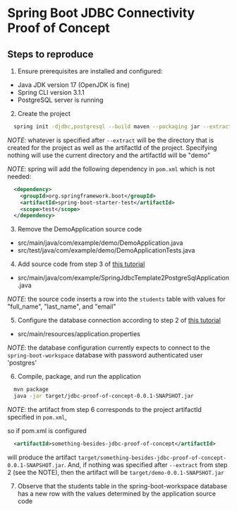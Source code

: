 # Spring Boot JDBC Connectivity Proof of Concept

## Steps to reproduce

1. Ensure prerequisites are installed and configured:

- Java JDK version 17 (OpenJDK is fine)
- Spring CLI version 3.1.1
- PostgreSQL server is running

2. Create the project

```bash
  spring init -djdbc,postgresql --build maven --packaging jar --extract jdbc-proof-of-concept
```

_NOTE_: whatever is specified after `--extract` will be the directory that is created for the project as well as the artifactId of the project. Specifying nothing will use the current directory and the artifactId will be "demo"

_NOTE_: spring will add the following dependency in `pom.xml` which is not needed:

```xml
  <dependency>
    <groupId>org.springframework.boot</groupId>
    <artifactId>spring-boot-starter-test</artifactId>
    <scope>test</scope>
  </dependency>
```

3. Remove the DemoApplication source code

- src/main/java/com/example/demo/DemoApplication.java
- src/test/java/com/example/demo/DemoApplicationTests.java

4. Add source code from step 3 of [this tutorial][1]

- src/main/java/com/example/SpringJdbcTemplate2PostgreSqlApplication.java

_NOTE_: the source code inserts a row into the `students` table with values for "full_name", "last_name", and "email"

5. Configure the database connection according to step 2 of [this tutorial][1]

- src/main/resources/application.properties

_NOTE_: the database configuration currently expects to connect to the `spring-boot-workspace` database with password authenticated user 'postgres'

6. Compile, package, and run the application

```bash
  mvn package
  java -jar target/jdbc-proof-of-concept-0.0.1-SNAPSHOT.jar
```

_NOTE_: the artifact from step 6 corresponds to the project artifactId specified in `pom.xml`,

so if pom.xml is configured

```xml
  <artifactId>something-besides-jdbc-proof-of-concept</artifactId>
```

will produce the artifact `target/something-besides-jdbc-proof-of-concept-0.0.1-SNAPSHOT.jar`. And, if nothing was specified after `--extract` from step 2 (see the NOTE), then the artifact will be `target/demo-0.0.1-SNAPSHOT.jar`

7. Observe that the students table in the spring-boot-workspace database has a new row with the values determined by the application source code

[1]: https://www.codejava.net/frameworks/spring-boot/connect-to-postgresql-database-examples
